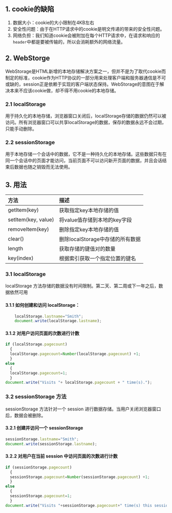 

## 1. cookie的缺陷
1. 数据大小：cookie的大小限制在4KB左右
2. 安全性问题：由于在HTTP请求中的cookie是明文传递的带来的安全性问题。
3. 网络负担：我们知道cookie会被附加在每个HTTP请求中，在请求和响应的`header`中都是要被传输的，所以会消耗额外的网络流量。

## 2. WebStorge
WebStorage是HTML新增的本地存储解决方案之一，但并不是为了取代cookie而制定的标准，cookie作为HTTP协议的一部分用来处理客户端和服务器通信是不可或缺的，session正是依赖于实现的客户端状态保持。WebStorage的意图在于解决本来不应该cookie做，却不得不用cookie的本地存储。
### 2.1 localStorage
用于持久化的本地存储，浏览器窗口关闭后，localStorage存储的数据仍然可以被访问。所有浏览器窗口可以共享localStorage的数据，保存的数据永远不会过期，只能手动删除。
### 2.2 sessionStorage
用于本地存储一个会话中的数据，它不是一种持久化的本地存储。这些数据只有在同一个会话中的页面才能访问，当前页面不可以访问新开页面的数据，并且会话结束后数据也随之销毁而无法使用。

## 3. 用法
|方法|描述|
|:----|:----|
|getItem(key)|获取指定key本地存储的值|
|setItem(key, value)|将value值存储到本地的key字段|
|removeItem(key)|删除指定key本地存储的值|
|clear()|删除localStorage中存储的所有数据|
|length|获取存储的键值对的数量|
|key(index)|根据索引获取一个指定位置的键名|
 	
### 3.1 localStorage 
localStorage 方法存储的数据没有时间限制。第二天、第二周或下一年之后，数据依然可用
#### 3.1.1 如何创建和访问 localStorage：
```javascript
    localStorage.lastname="Smith";
    document.write(localStorage.lastname);
```

#### 3.1.2 对用户访问页面的次数进行计数
```javascript
if (localStorage.pagecount)
  {
  localStorage.pagecount=Number(localStorage.pagecount) +1;
  }
else
  {
  localStorage.pagecount=1;
  }
document.write("Visits "+ localStorage.pagecount + " time(s).");

```

### 3.2 sessionStorage 方法
sessionStorage 方法针对一个 session 进行数据存储。当用户关闭浏览器窗口后，数据会被删除。
#### 3.2.1 创建并访问一个 sessionStorage
```javascript
sessionStorage.lastname="Smith";
document.write(sessionStorage.lastname);
```

#### 3.2.2 对用户在当前 session 中访问页面的次数进行计数
```javascript
if (sessionStorage.pagecount)
  {
  sessionStorage.pagecount=Number(sessionStorage.pagecount) +1;
  }
else
  {
  sessionStorage.pagecount=1;
  }
document.write("Visits "+sessionStorage.pagecount+" time(s) this session.");

```

 	
 	
 	
 	

